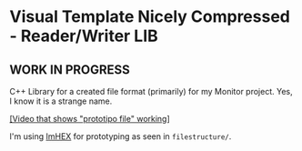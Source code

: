 # Visual Template Nicely Compressed - Reader/Writer LIB
## WORK IN PROGRESS
C++ Library for a created file format (primarily) for my Monitor project.
Yes, I know it is a strange name.

[[Video that shows "prototipo file" working]](https://cdn.discordapp.com/attachments/401071914346610688/925715321208320000/VID_20211228_232326.mp4)

I'm using [ImHEX](https://github.com/WerWolv/ImHex) for prototyping as seen in `filestructure/`.
